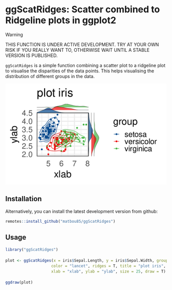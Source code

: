 

# ggScatRidges: Scatter combined to Ridgeline plots in ggplot2

> [!WARNING] 
> THIS FUNCTION IS UNDER ACTIVE DEVELOPMENT. TRY AT YOUR OWN RISK IF YOU REALLY WANT TO, OTHERWISE WAIT UNTIL A STABLE VERSION IS PUBLISHED.

`ggScatRidges` is a simple function combining a scatter plot to a ridgeline plot to visualise the disparities of the data points. This helps visualising the distribution of different groups in the data.

![An example of a plot that this package generates](misc/img/Rplot01.svg)

## Installation

<!-- remove this when released to CRAN

Please install the stable release from CRAN:

``` r
install.packages("ggScatRidges")
```

-->


Alternatively, you can install the latest development version from github:

``` r
remotes::install_github("matbou85/ggScatRidges")
```

## Usage

``` r
library("ggScatRidges")

plot <- ggScatRidges(x = iris$Sepal.Length, y = iris$Sepal.Width, group= iris$Species,
                    color = "lancet", ridges = T, title = "plot iris",
                    xlab = "xlab", ylab = "ylab", size = 25, draw = T)

ggdraw(plot)
```

